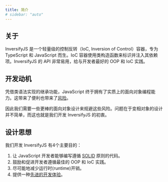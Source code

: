 ```yaml
---
title: 简介
# sidebar: "auto"
---
```


## 关于

InversifyJS 是一个轻量级的控制反转（IoC, Inversion of Control）容器，专为 TypeScript 和 JavaScript 而生。IoC 容器使用类构造函数来标识并注入其依赖项。InversifyJS 的 API 非常易用，给与开发者最好的 OOP 和 IoC 实践。

## 开发动机

凭借类语法实现的继承功能，JavaScript 终于拥有了实质上的面向对象编程能力。这带来了便利也带来了[风险](https://medium.com/@dan_abramov/how-to-use-classes-and-sleep-at-night-9af8de78ccb4)。

因此我们需要一些更棒的面向对象设计来规避这些风险。问题在于变相对象的设计并不简单，而这也就是我们开发 InversifyJS 的初衷。

## 设计思想

我们开发 InversifyJS 有4个主要目的：

1. 让 JavaScript 开发者能够编写遵循 [SOLID](https://en.wikipedia.org/wiki/SOLID) 原则的代码。
2. 鼓励和促进开发者遵循最佳的 OOP 和 IoC 实践。
3. 尽可能地减少运行时(runtime)开销。
4. 提供一种[先进的开发体验](https://github.com/inversify/InversifyJS/blob/master/wiki/ecosystem.md)。



